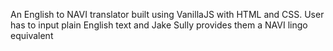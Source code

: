 An English to NAVI translator built using VanillaJS with HTML and CSS. User has to input plain English text and Jake Sully provides them a NAVI lingo equivalent
